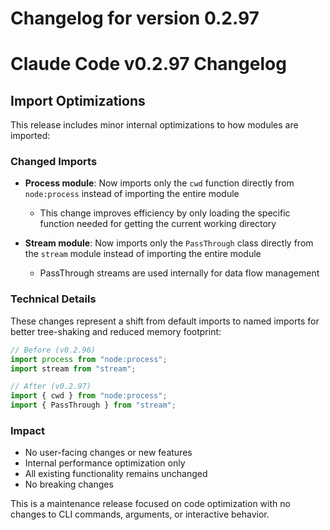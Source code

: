 # Changelog for version 0.2.97

# Claude Code v0.2.97 Changelog

## Import Optimizations

This release includes minor internal optimizations to how modules are imported:

### Changed Imports

- **Process module**: Now imports only the `cwd` function directly from `node:process` instead of importing the entire module
  - This change improves efficiency by only loading the specific function needed for getting the current working directory
  
- **Stream module**: Now imports only the `PassThrough` class directly from the `stream` module instead of importing the entire module
  - PassThrough streams are used internally for data flow management

### Technical Details

These changes represent a shift from default imports to named imports for better tree-shaking and reduced memory footprint:

```javascript
// Before (v0.2.96)
import process from "node:process";
import stream from "stream";

// After (v0.2.97)
import { cwd } from "node:process";
import { PassThrough } from "stream";
```

### Impact

- No user-facing changes or new features
- Internal performance optimization only
- All existing functionality remains unchanged
- No breaking changes

This is a maintenance release focused on code optimization with no changes to CLI commands, arguments, or interactive behavior.
